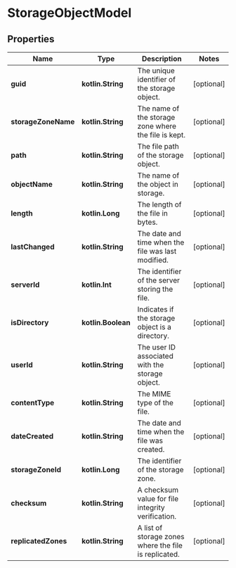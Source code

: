 
# StorageObjectModel

## Properties
Name | Type | Description | Notes
------------ | ------------- | ------------- | -------------
**guid** | **kotlin.String** | The unique identifier of the storage object. |  [optional]
**storageZoneName** | **kotlin.String** | The name of the storage zone where the file is kept. |  [optional]
**path** | **kotlin.String** | The file path of the storage object. |  [optional]
**objectName** | **kotlin.String** | The name of the object in storage. |  [optional]
**length** | **kotlin.Long** | The length of the file in bytes. |  [optional]
**lastChanged** | **kotlin.String** | The date and time when the file was last modified. |  [optional]
**serverId** | **kotlin.Int** | The identifier of the server storing the file. |  [optional]
**isDirectory** | **kotlin.Boolean** | Indicates if the storage object is a directory. |  [optional]
**userId** | **kotlin.String** | The user ID associated with the storage object. |  [optional]
**contentType** | **kotlin.String** | The MIME type of the file. |  [optional]
**dateCreated** | **kotlin.String** | The date and time when the file was created. |  [optional]
**storageZoneId** | **kotlin.Long** | The identifier of the storage zone. |  [optional]
**checksum** | **kotlin.String** | A checksum value for file integrity verification. |  [optional]
**replicatedZones** | **kotlin.String** | A list of storage zones where the file is replicated. |  [optional]



